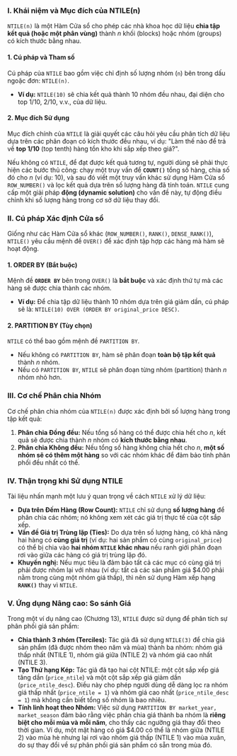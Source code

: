 ### I. Khái niệm và Mục đích của NTILE(n)

`NTILE(n)` là một Hàm Cửa sổ cho phép các nhà khoa học dữ liệu **chia tập kết quả (hoặc một phân vùng)** thành $n$ khối (blocks) hoặc nhóm (groups) có kích thước bằng nhau.

#### 1. Cú pháp và Tham số
Cú pháp của `NTILE` bao gồm việc chỉ định số lượng nhóm (`n`) bên trong dấu ngoặc đơn: `NTILE(n)`.
*   **Ví dụ:** `NTILE(10)` sẽ chia kết quả thành 10 nhóm đều nhau, đại diện cho top 1/10, 2/10, v.v., của dữ liệu.

#### 2. Mục đích Sử dụng
Mục đích chính của `NTILE` là giải quyết các câu hỏi yêu cầu phân tích dữ liệu dựa trên các phân đoạn có kích thước đều nhau, ví dụ: "Làm thế nào để trả về **top 1/10** (top tenth) hàng tồn kho khi sắp xếp theo giá?".

Nếu không có `NTILE`, để đạt được kết quả tương tự, người dùng sẽ phải thực hiện các bước thủ công: chạy một truy vấn để **`COUNT()`** tổng số hàng, chia số đó cho $n$ (ví dụ: 10), và sau đó viết một truy vấn khác sử dụng Hàm Cửa sổ `ROW_NUMBER()` và lọc kết quả dựa trên số lượng hàng đã tính toán. `NTILE` cung cấp một giải pháp **động (dynamic solution)** cho vấn đề này, tự động điều chỉnh khi số lượng hàng trong cơ sở dữ liệu thay đổi.

### II. Cú pháp Xác định Cửa sổ

Giống như các Hàm Cửa sổ khác (`ROW_NUMBER()`, `RANK()`, `DENSE_RANK()`), `NTILE()` yêu cầu mệnh đề `OVER()` để xác định tập hợp các hàng mà hàm sẽ hoạt động.

#### 1. ORDER BY (Bắt buộc)
Mệnh đề **`ORDER BY`** bên trong `OVER()` là **bắt buộc** và xác định thứ tự mà các hàng sẽ được chia thành các nhóm.
*   **Ví dụ:** Để chia tập dữ liệu thành 10 nhóm dựa trên giá giảm dần, cú pháp sẽ là: `NTILE(10) OVER (ORDER BY original_price DESC)`.

#### 2. PARTITION BY (Tùy chọn)
`NTILE` có thể bao gồm mệnh đề `PARTITION BY`.
*   Nếu không có `PARTITION BY`, hàm sẽ phân đoạn **toàn bộ tập kết quả** thành $n$ nhóm.
*   Nếu có `PARTITION BY`, `NTILE` sẽ phân đoạn từng nhóm (partition) thành $n$ nhóm nhỏ hơn.

### III. Cơ chế Phân chia Nhóm

Cơ chế phân chia nhóm của `NTILE(n)` được xác định bởi số lượng hàng trong tập kết quả:

1.  **Phân chia Đồng đều:** Nếu tổng số hàng có thể được chia hết cho $n$, kết quả sẽ được chia thành $n$ nhóm có **kích thước bằng nhau**.
2.  **Phân chia Không đều:** Nếu tổng số hàng không chia hết cho $n$, **một số nhóm sẽ có thêm một hàng** so với các nhóm khác để đảm bảo tính phân phối đều nhất có thể.

### IV. Thận trọng khi Sử dụng NTILE

Tài liệu nhấn mạnh một lưu ý quan trọng về cách `NTILE` xử lý dữ liệu:

*   **Dựa trên Đếm Hàng (Row Count):** `NTILE` chỉ sử dụng **số lượng hàng** để phân chia các nhóm; nó không xem xét các giá trị thực tế của cột sắp xếp.
*   **Vấn đề Giá trị Trùng lặp (Ties):** Do dựa trên số lượng hàng, có khả năng hai hàng có **cùng giá trị** (ví dụ: hai sản phẩm có cùng `original_price`) có thể bị chia vào **hai nhóm `NTILE` khác nhau** nếu ranh giới phân đoạn rơi vào giữa các hàng có giá trị trùng lặp đó.
*   **Khuyến nghị:** Nếu mục tiêu là đảm bảo tất cả các mục có cùng giá trị phải được nhóm lại với nhau (ví dụ: tất cả các sản phẩm giá $4.00 phải nằm trong cùng một nhóm giá thấp), thì nên sử dụng Hàm xếp hạng **`RANK()`** thay vì `NTILE`.

### V. Ứng dụng Nâng cao: So sánh Giá

Trong một ví dụ nâng cao (Chương 13), `NTILE` được sử dụng để phân tích sự phân phối giá sản phẩm:

*   **Chia thành 3 nhóm (Terciles):** Tác giả đã sử dụng `NTILE(3)` để chia giá sản phẩm (đã được nhóm theo năm và mùa) thành ba nhóm: nhóm giá thấp nhất (NTILE 1), nhóm giá giữa (NTILE 2) và nhóm giá cao nhất (NTILE 3).
*   **Tạo Thứ hạng Kép:** Tác giả đã tạo hai cột NTILE: một cột sắp xếp giá tăng dần (`price_ntile`) và một cột sắp xếp giá giảm dần (`price_ntile_desc`). Điều này cho phép người dùng dễ dàng lọc ra nhóm giá thấp nhất (`price_ntile = 1`) và nhóm giá cao nhất (`price_ntile_desc = 1`) mà không cần biết tổng số nhóm là bao nhiêu.
*   **Tính linh hoạt theo Nhóm:** Việc sử dụng `PARTITION BY market_year, market_season` đảm bảo rằng việc phân chia giá thành ba nhóm là **riêng biệt cho mỗi mùa và mỗi năm**, cho thấy các ngưỡng giá thay đổi theo thời gian. Ví dụ, một mặt hàng có giá $4.00 có thể là nhóm giữa (NTILE 2) vào mùa hè nhưng lại rơi vào nhóm giá thấp (NTILE 1) vào mùa xuân, do sự thay đổi về sự phân phối giá sản phẩm có sẵn trong mùa đó.